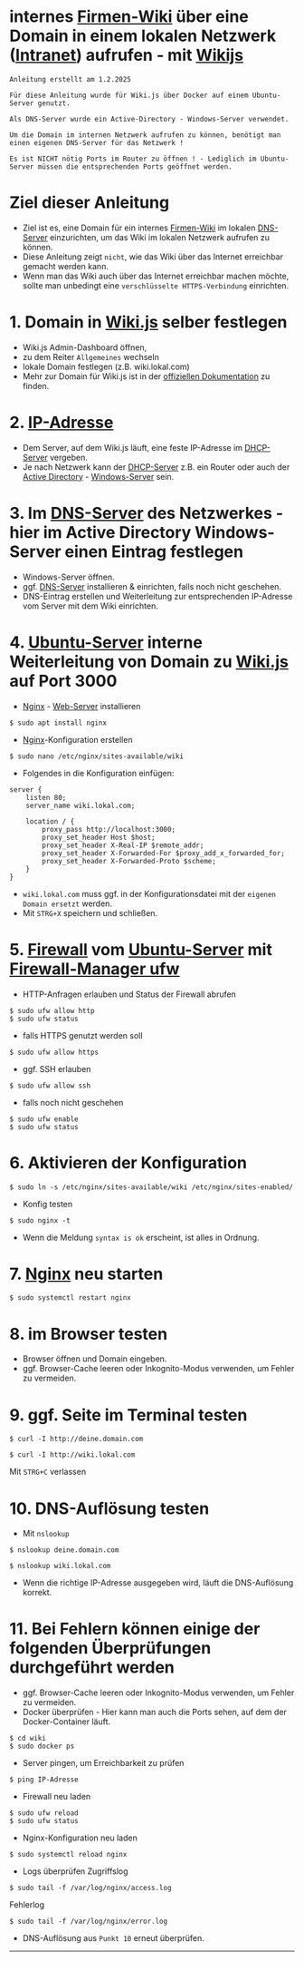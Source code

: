# internes [Firmen-Wiki](https://de.wikipedia.org/wiki/Enterprise_Wiki) über eine Domain in einem lokalen Netzwerk ([Intranet](https://de.wikipedia.org/wiki/Intranet)) aufrufen - mit [Wikijs](https://js.wiki/)


`Anleitung erstellt am 1.2.2025`

`Für diese Anleitung wurde für Wiki.js über Docker auf einem Ubuntu-Server genutzt.`

`Als DNS-Server wurde ein Active-Directory - Windows-Server verwendet.`

`Um die Domain im internen Netzwerk aufrufen zu können, benötigt man einen eigenen DNS-Server für das Netzwerk !`

`Es ist NICHT nötig Ports im Router zu öffnen ! - Lediglich im Ubuntu-Server müssen die entsprechenden Ports geöffnet werden.`



# Ziel dieser Anleitung
- Ziel ist es, eine Domain für ein internes [Firmen-Wiki](https://de.wikipedia.org/wiki/Enterprise_Wiki) im lokalen [DNS-Server](https://de.wikipedia.org/wiki/Domain_Name_System) einzurichten, um das Wiki im lokalen Netzwerk aufrufen zu können.
- Diese Anleitung zeigt `nicht`, wie das Wiki über das Internet erreichbar gemacht werden kann.
- Wenn man das Wiki auch über das Internet erreichbar machen möchte, sollte man unbedingt eine `verschlüsselte HTTPS-Verbindung` einrichten.



# 1. Domain in [Wiki.js](https://js.wiki/) selber festlegen
- Wiki.js Admin-Dashboard öffnen,
- zu dem Reiter `Allgemeines` wechseln
- lokale Domain festlegen (z.B. wiki.lokal.com)
- Mehr zur Domain für Wiki.js ist in der [offiziellen Dokumentation](https://docs.requarks.io/) zu finden.



# 2. [IP-Adresse](https://de.wikipedia.org/wiki/IP-Adresse)
- Dem Server, auf dem Wiki.js läuft, eine feste IP-Adresse im [DHCP-Server](https://de.wikipedia.org/wiki/Dynamic_Host_Configuration_Protocol) vergeben.
- Je nach Netzwerk kann der [DHCP-Server](https://de.wikipedia.org/wiki/Dynamic_Host_Configuration_Protocol) z.B. ein Router oder auch der [Active Directory](https://de.wikipedia.org/wiki/Active_Directory) - [Windows-Server](https://en.wikipedia.org/wiki/Windows_Server) sein.



# 3. Im [DNS-Server](https://de.wikipedia.org/wiki/Domain_Name_System) des Netzwerkes - hier im Active Directory Windows-Server einen Eintrag festlegen
- Windows-Server öffnen.
- ggf. [DNS-Server](https://de.wikipedia.org/wiki/Domain_Name_System) installieren & einrichten, falls noch nicht geschehen.
- DNS-Eintrag erstellen und Weiterleitung zur entsprechenden IP-Adresse vom Server mit dem Wiki einrichten.



# 4. [Ubuntu-Server](https://ubuntu.com/download/server) interne Weiterleitung von Domain zu [Wiki.js](https://js.wiki/) auf Port 3000
- [Nginx](https://nginx.org/) - [Web-Server](https://de.wikipedia.org/wiki/Nginx) installieren
```
$ sudo apt install nginx
```

- [Nginx](https://nginx.org/)-Konfiguration erstellen
```
$ sudo nano /etc/nginx/sites-available/wiki
```

- Folgendes in die Konfiguration einfügen:
```
server {
    listen 80;
    server_name wiki.lokal.com;

    location / {
        proxy_pass http://localhost:3000;
        proxy_set_header Host $host;
        proxy_set_header X-Real-IP $remote_addr;
        proxy_set_header X-Forwarded-For $proxy_add_x_forwarded_for;
        proxy_set_header X-Forwarded-Proto $scheme;
    }
}
```
- `wiki.lokal.com` muss ggf. in der Konfigurationsdatei mit der `eigenen Domain ersetzt` werden.
- Mit `STRG+X` speichern und schließen.



# 5. [Firewall](https://ubuntu.com/server/docs/firewalls) vom [Ubuntu-Server](https://ubuntu.com/download/server) mit [Firewall-Manager ufw](https://wiki.ubuntuusers.de/ufw/)
- HTTP-Anfragen erlauben und Status der Firewall abrufen
```
$ sudo ufw allow http
$ sudo ufw status
```

- falls HTTPS genutzt werden soll
```
$ sudo ufw allow https
```

- ggf. SSH erlauben
```
$ sudo ufw allow ssh
```

- falls noch nicht geschehen
```
$ sudo ufw enable
$ sudo ufw status
```



# 6. Aktivieren der Konfiguration
```
$ sudo ln -s /etc/nginx/sites-available/wiki /etc/nginx/sites-enabled/
```

- Konfig testen
```
$ sudo nginx -t
```
- Wenn die Meldung `syntax is ok` erscheint, ist alles in Ordnung.



# 7. [Nginx](https://nginx.org/) neu starten
```
$ sudo systemctl restart nginx
```



# 8. im Browser testen
- Browser öffnen und Domain eingeben.
- ggf. Browser-Cache leeren oder Inkognito-Modus verwenden, um Fehler zu vermeiden.



# 9. ggf. Seite im Terminal testen
```
$ curl -I http://deine.domain.com
```
```
$ curl -I http://wiki.lokal.com
```
Mit `STRG+C` verlassen



# 10. DNS-Auflösung testen
- Mit `nslookup`
```
$ nslookup deine.domain.com
```
```
$ nslookup wiki.lokal.com
```
- Wenn die richtige IP-Adresse ausgegeben wird, läuft die DNS-Auflösung korrekt.



# 11. Bei Fehlern können einige der folgenden Überprüfungen durchgeführt werden
- ggf. Browser-Cache leeren oder Inkognito-Modus verwenden, um Fehler zu vermeiden.
- Docker überprüfen - Hier kann man auch die Ports sehen, auf dem der Docker-Container läuft.
```
$ cd wiki
$ sudo docker ps
```


- Server pingen, um Erreichbarkeit zu prüfen
```
$ ping IP-Adresse
```


- Firewall neu laden
```
$ sudo ufw reload
$ sudo ufw status
```


- Nginx-Konfiguration neu laden
```
$ sudo systemctl reload nginx
```


- Logs überprüfen
Zugriffslog
```
$ sudo tail -f /var/log/nginx/access.log
```
Fehlerlog
```
$ sudo tail -f /var/log/nginx/error.log
```

- DNS-Auflösung aus `Punkt 10` erneut überprüfen.


----------------------------------------------------------------------------------------------
